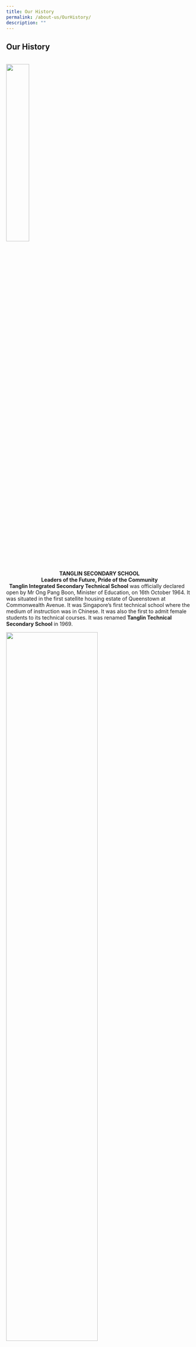 ```yaml
---
title: Our History
permalink: /about-us/OurHistory/
description: ""
---
```

## Our History
<br>
<img style="width:35%" src="/images/1-300x284.jpg">


<center><b>TANGLIN SECONDARY SCHOOL</center>
<center>Leaders of the Future, Pride of the Community</b></center>   
<b>Tanglin Integrated Secondary Technical School</b> was officially declared open by Mr Ong Pang Boon, Minister of Education, on 16th October 1964. It was situated in the first satellite housing estate of Queenstown at Commonwealth Avenue. It was Singapore’s first technical school where the medium of instruction was in Chinese. It was also the first to admit female students to its technical courses. It was renamed <b>Tanglin Technical Secondary School</b> in 1969.

<img style="width:70%" src="/images/PremergTSS.png"><br>

<center>The school’s crest was updated towards the end of the eighties. The pentagon symbolises the core values of character, knowledge, physical well-being, team spirit, and aesthetics. A book and four horizontal ascending bands were added to signify the new emphasis towards a knowledge-based and character-building education.
<br>
The school celebrated its Silver Jubilee (25th Anniversary) Celebrations in 1989, with Dr Tay Eng Soon, Senior Minister of State for Education as the Guest of Honour. He said: _“Tanglin Technical can take pride in being one of the pioneer technical schools which helped prepare young Singaporeans for industrialisation. In that sense, Tanglin Technical is part of Singapore’s history.”
<br>
Tanglin Technical Secondary School was moved to West Coast Road (our current location) in 1993, and was renamed <b>Tanglin Secondary School</b>. In that year, we also adopted <b>‘Strive for Success’</b> as our motto. Programmes focusing on the holistic development of the students were introduced, including BASIC (character education) programme, Student Leadership Development Programme, Aesthetic Education Programme, Interdisciplinary Project Work, Innovation & Enterprise, and Sports Education Programme. Partnership with the various Polytechnics led to the introduction of the Applied Subject on ‘Fundamentals of Electronics’ and Advanced Elective Modules.
<br>
In 2016, Tanglin Secondary School merged with Clementi Woods Secondary School and started a new chapter of its journey, driven with the strengths from each of the schools in its fold. The school motto was updated to <b>‘ Leaders of the Future, Pride of the Community’ </b> to reflect its new mission to prepare its students for an ever-changing world.
<br>
	<br>
List of distinguished Principals of Tanglin Secondary School:<br>

Mr Wu Tsung Kan (1964 – 1968) 
<br>
<br>
Mr Chee Keng Long (1969 – 1970)
<br>
	<br>
Mr Lim Nai Yan (1971 – 1973)
<br>
	<br>
Mr Su Wei Cher (1974 – 1989)
<br>
	<br>
Mr Lee Kah Chuen (1989 – 1992)
<br>
	<br>
Mr Yang Che Kay (1993 – 1995)
<br>
	<br>
Mrs Tan-Chan Yueh Tarn (1995 – 1998)
<br>
	<br>
Ms Priscilla Ng Chey Keng (1999 – 2002)
<br>
	<br>
Mrs Karen Oei (2003 – 2009)
<br>
	<br>
Mdm Aini bte Ma’arof (2010 – 2015)
<br>
	<br>
Ms Ng Ngoing Keng (2016 – present)</center><br>

<img style="width:70%" src="/images/Clementiwoodssecondaryschool.jpg">

<center>
  <b>CLEMENTI WOODS SECONDARY SCHOOL (2007 – 2016)</b>
</center>

<center>
	<b>A place to learn, A space to grow, The quest for Excellence</b>
</center>

<center>Clementi Woods Secondary School was formed on 1 January 2007 as a merger of Ghim Moh Secondary and Jin Tai Secondary. It was officially opened on 27 March 2009 by Mr S Iswaran, then Senior Minister of State, Ministry of Trade and Industry. It occupies the former premises of Jin Tai Secondary School. The school vision then was – A place to learn, A space to grow. To unite the school, a pioneers’ pledge was instituted, which students and staff had to recite at morning assembly. In 2013, the vision was refined to move the school into its next phase of development by adding ‘The quest for excellence’ as the desired outcome.</center>

<center>Despite its short history, Clementi Woods Secondary School performed well academically, inheriting both the academic rigour and the student leadership development programmes from the previous schools. It annually garnered value-added awards in the GCE ‘O’ Level Examinations. The school also placed equal emphasis on developing moral and social values in students and for its efforts, was awarded two Development Awards from MOE for Character Development and National Education in 2011.</center>

<center>In 2016, Clementi Woods Secondary merged with Tanglin Secondary School and students from the school marched over to the Tanglin Secondary School campus to begin a new chapter.</center>

<center>Principal who helmed Clementi Woods Secondary School: Miss Low Chee Moon (2007 – 2016) </center>
	
<br><img style="width:900%" src="/images/NewOldSch.png">
	
<center>
	<b>GHIM MOH SECONDARY SCHOOL (1976 to 2006)</b>
</center>  
	
	Strive and Persevere 

Ghim Moh Secondary was established in January 1976. It was located at Portsdown Road with an enrolment of 200 students in 8 secondary one classes and 12 teachers. Its motto was Strive and Persevere. With an increase in enrolment, it moved to Ghim Moh Estate in 1977. By 1979, it’s first batch of 1511 students sat for the GCE ‘O’ Level Examination. It achieved the top 20 value-added results in 1994 and 1995 for both the Express and Normal streams. It continued to perform well academically yearly. Between 1980 and 1992, the school served as a Pre-University Centre.

In 2005, it was announced that Ghim Moh Secondary School would be merged with Jin Tai Secondary School. Its new name would be Clementi Woods Secondary School. Before the school closed its doors, it celebrated its 30th Anniversary with a public performance entitled ‘ARTStravaganza’. In the words of the last principal, Miss Low Chee Moon who helped oversee the merger of the two schools, “School is not about a building, not even about a name or identity. It is about a community of people.”

List of distinguished Principals who helmed the school:
	<br>
	<br>

Mr Ng Fook Kah (1976 – 1981)
<br>
	<br>
Mrs Chan Jee Kun (1981 – 1985)
<br>
	<br>
Mr Yong Kuck Choon (1986 – 1992)
<br>
	<br>
Miss Tay Siew Lian (1993 – 1995)
	<br>
	<br>
Miss Lam Ai-Leen (1996 – 1999)
<br>
	<br>
Mr Kwok Kah Kuoy (2000 – 2005)
	<br>
	<br>
Miss Low Chee Moon (2006)_ 
	<br>
	<br>
	
	
<img style="width:70%" src="/images/JTSS%20OlNew.png">
	<br>
	<b>JIN TAI SECONDARY SCHOOL (1982 to 2006)

	From Each His Best </b>

Jin Tai Secondary School began its history in 1982 at 147 West Coast Road. It’s pioneering principal, Mr Ling Ling laid the foundation stone for the school. Its guiding philosophy is best expressed in, A Learning and Caring Community that seeks to bring out the best in everyone. Hence, its school motto came to be: From Each His Best. The school was officially opened on 31 August 1985 by Dr Wan Soon Bee, Minister of State (PMO) and MP for West Coast.
<br>
	<br>
In 2000, the school moved to its new premises at 170 West Coast Road. It was officially opened by Mr Lim Hng Kiang, then Minister for Health and Second Minister for Finance and Member of Parliament for West Coast GRC on 14 July 2001.
<br>
	<br>
With the merger of the two schools, Jin Tai with Ghim Moh in 2007, the last principal, Mr Teoh Teik Hoe handed the campus over to the newly-merged school – Clementi Woods Secondary School.
<br> 
List of distinguished Principals who helmed the school:

<br>
Mr Ling Ling (1982 – 1983)
	<br>
Mr Ling Chin Chee (1984 – mid 1994)
	<br>
Mr Tang Swee Chay (mid 1994 – 1999)
	<br>
Mr Teoh Teik Hoe (2000 – 2006)
	<br>
	</center>